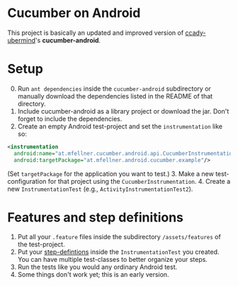# Cucumber on Android
This project is basically an updated and improved version of [ccady-ubermind](https://github.com/ccady-ubermind/cucumber-android)'s **cucumber-android**.
# Setup
0. Run `ant dependencies` inside the `cucumber-android` subdirectory or manually download the dependencies listed in the README of that directory.
1. Include cucumber-android as a library project or download the jar. Don't forget to include the dependencies.
2. Create an empty Android test-project and set the `instrumentation` like so:
```xml
<instrumentation
  android:name="at.mfellner.cucumber.android.api.CucumberInstrumentation"
  android:targetPackage="at.mfellner.android.cucumber.example"/>
```
(Set `targetPackage` for the application you want to test.)
3. Make a new test-configuration for that project using the `CucumberInstrumentation`.
4. Create a new `InstrumentationTest` (e.g., `ActivityInstrumentationTest2`).
# Features and step definitions
1. Put all your `.feature` files inside  the subdirectory `/assets/features` of the test-project.
2. Put your [step-defintions](http://cukes.info/step-definitions.html) inside the `InstrumentationTest` you created. You can have multiple test-classes to better organize your steps.
3. Run the tests like you would any ordinary Android test.
4. Some things don't work yet; this is an early version.